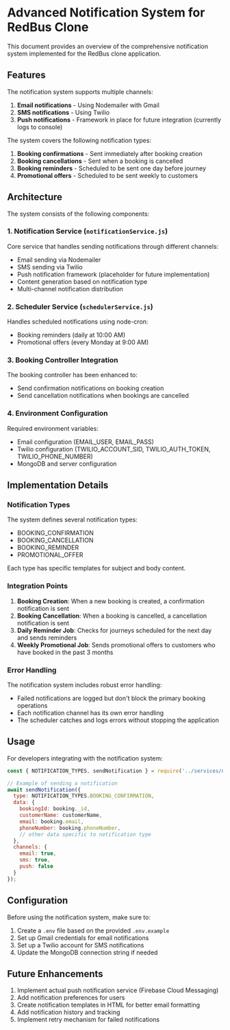 # Advanced Notification System for RedBus Clone

This document provides an overview of the comprehensive notification system implemented for the RedBus clone application.

## Features

The notification system supports multiple channels:

1. **Email notifications** - Using Nodemailer with Gmail
2. **SMS notifications** - Using Twilio
3. **Push notifications** - Framework in place for future integration (currently logs to console)

The system covers the following notification types:

1. **Booking confirmations** - Sent immediately after booking creation
2. **Booking cancellations** - Sent when a booking is cancelled
3. **Booking reminders** - Scheduled to be sent one day before journey
4. **Promotional offers** - Scheduled to be sent weekly to customers

## Architecture

The system consists of the following components:

### 1. Notification Service (`notificationService.js`)

Core service that handles sending notifications through different channels:
- Email sending via Nodemailer
- SMS sending via Twilio
- Push notification framework (placeholder for future implementation)
- Content generation based on notification type
- Multi-channel notification distribution

### 2. Scheduler Service (`schedulerService.js`)

Handles scheduled notifications using node-cron:
- Booking reminders (daily at 10:00 AM)
- Promotional offers (every Monday at 9:00 AM)

### 3. Booking Controller Integration

The booking controller has been enhanced to:
- Send confirmation notifications on booking creation
- Send cancellation notifications when bookings are cancelled

### 4. Environment Configuration

Required environment variables:
- Email configuration (EMAIL_USER, EMAIL_PASS)
- Twilio configuration (TWILIO_ACCOUNT_SID, TWILIO_AUTH_TOKEN, TWILIO_PHONE_NUMBER)
- MongoDB and server configuration

## Implementation Details

### Notification Types

The system defines several notification types:
- BOOKING_CONFIRMATION
- BOOKING_CANCELLATION
- BOOKING_REMINDER
- PROMOTIONAL_OFFER

Each type has specific templates for subject and body content.

### Integration Points

1. **Booking Creation**: When a new booking is created, a confirmation notification is sent
2. **Booking Cancellation**: When a booking is cancelled, a cancellation notification is sent
3. **Daily Reminder Job**: Checks for journeys scheduled for the next day and sends reminders
4. **Weekly Promotional Job**: Sends promotional offers to customers who have booked in the past 3 months

### Error Handling

The notification system includes robust error handling:
- Failed notifications are logged but don't block the primary booking operations
- Each notification channel has its own error handling
- The scheduler catches and logs errors without stopping the application

## Usage

For developers integrating with the notification system:

```javascript
const { NOTIFICATION_TYPES, sendNotification } = require('../services/notificationService');

// Example of sending a notification
await sendNotification({
  type: NOTIFICATION_TYPES.BOOKING_CONFIRMATION,
  data: {
    bookingId: booking._id,
    customerName: customerName,
    email: booking.email,
    phoneNumber: booking.phoneNumber,
    // other data specific to notification type
  },
  channels: {
    email: true,
    sms: true,
    push: false
  }
});
```

## Configuration

Before using the notification system, make sure to:

1. Create a `.env` file based on the provided `.env.example`
2. Set up Gmail credentials for email notifications
3. Set up a Twilio account for SMS notifications
4. Update the MongoDB connection string if needed

## Future Enhancements

1. Implement actual push notification service (Firebase Cloud Messaging)
2. Add notification preferences for users
3. Create notification templates in HTML for better email formatting
4. Add notification history and tracking
5. Implement retry mechanism for failed notifications